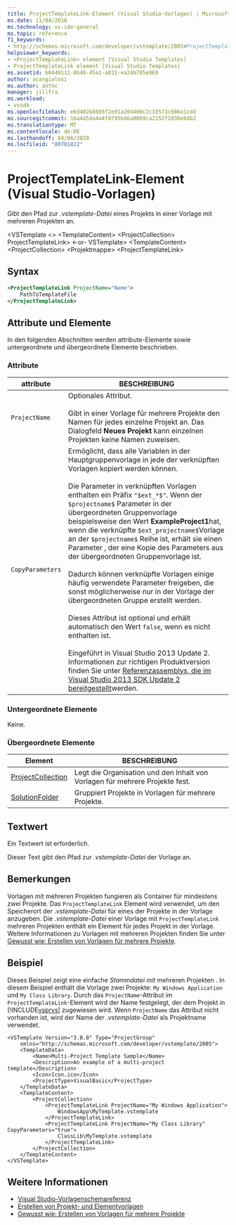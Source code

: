 ```yaml
---
title: ProjectTemplateLink-Element (Visual Studio-Vorlagen) | Microsoft Docs
ms.date: 11/04/2016
ms.technology: vs-ide-general
ms.topic: reference
f1_keywords:
- http://schemas.microsoft.com/developer/vstemplate/2005#ProjectTemplateLink
helpviewer_keywords:
- <ProjectTemplateLink> element [Visual Studio Templates]
- ProjectTemplateLink element [Visual Studio Templates]
ms.assetid: b0449111-8b48-45a1-a031-ea24b765e969
author: acangialosi
ms.author: anthc
manager: jillfra
ms.workload:
- vssdk
ms.openlocfilehash: e6d402b6605f2e01a20d400c2c33573c686a1cdd
ms.sourcegitcommit: 16a4a5da4a4fd795b46a0869ca2152f2d36e6db2
ms.translationtype: MT
ms.contentlocale: de-DE
ms.lasthandoff: 04/06/2020
ms.locfileid: "80701822"
---
```

# <a name="projecttemplatelink-element-visual-studio-templates"></a>ProjectTemplateLink-Element (Visual Studio-Vorlagen)
Gibt den Pfad zur *.vstemplate-Datei* eines Projekts in einer Vorlage mit mehreren Projekten an.

 \<VSTemplate \<> \<TemplateContent> \<ProjectCollection> ProjectTemplateLink> \<-or- VSTemplate> \<TemplateContent> \<ProjectCollection> \<Projektmappe> \<ProjectTemplateLink>

## <a name="syntax"></a>Syntax

```xml
<ProjectTemplateLink ProjectName="Name">
    PathToTemplateFile
</ProjectTemplateLink>
```

## <a name="attributes-and-elements"></a>Attribute und Elemente
 In den folgenden Abschnitten werden attribute-Elemente sowie untergeordnete und übergeordnete Elemente beschrieben.

### <a name="attributes"></a>Attribute

|attribute|BESCHREIBUNG|
|---------------|-----------------|
|`ProjectName`|Optionales Attribut.<br /><br /> Gibt in einer Vorlage für mehrere Projekte den Namen für jedes einzelne Projekt an. Das Dialogfeld **Neues Projekt** kann einzelnen Projekten keine Namen zuweisen.|
|`CopyParameters`|Ermöglicht, dass alle Variablen in der Hauptgruppenvorlage in jede der verknüpften Vorlagen kopiert werden können.<br /><br /> Die Parameter in verknüpften Vorlagen enthalten ein Präfix `"$ext_*$"`. Wenn der `$projectname$` Parameter in der übergeordneten Gruppenvorlage beispielsweise den Wert **ExampleProject1**hat, wenn die verknüpfte `$ext_projectname$`Vorlage an der `$projectname$` Reihe ist, erhält sie einen Parameter , der eine Kopie des Parameters aus der übergeordneten Gruppenvorlage ist.<br /><br /> Dadurch können verknüpfte Vorlagen einige häufig verwendete Parameter freigeben, die sonst möglicherweise nur in der Vorlage der übergeordneten Gruppe erstellt werden.<br /><br /> Dieses Attribut ist optional und erhält automatisch den Wert `false`, wenn es nicht enthalten ist.<br /><br /> Eingeführt in Visual Studio 2013 Update 2. Informationen zur richtigen Produktversion finden Sie unter [Referenzassemblys, die im Visual Studio 2013 SDK Update 2 bereitgestellt](https://msdn.microsoft.com/library/42b65c3e-e42b-4c39-98c8-bea285f25ffb)werden.|

### <a name="child-elements"></a>Untergeordnete Elemente
 Keine.

### <a name="parent-elements"></a>Übergeordnete Elemente

|Element|BESCHREIBUNG|
|-------------|-----------------|
|[ProjectCollection](../extensibility/projectcollection-element-visual-studio-templates.md)|Legt die Organisation und den Inhalt von Vorlagen für mehrere Projekte fest.|
|[SolutionFolder](../extensibility/solutionfolder-element-visual-studio-templates.md)|Gruppiert Projekte in Vorlagen für mehrere Projekte.|

## <a name="text-value"></a>Textwert
 Ein Textwert ist erforderlich.

 Dieser Text gibt den Pfad zur *.vstemplate-Datei* der Vorlage an.

## <a name="remarks"></a>Bemerkungen
 Vorlagen mit mehreren Projekten fungieren als Container für mindestens zwei Projekte. Das `ProjectTemplateLink` Element wird verwendet, um den Speicherort der *.vstemplate-Datei* für eines der Projekte in der Vorlage anzugeben. Die *.vstemplate-Datei* einer Vorlage mit `ProjectTemplateLink` mehreren Projekten enthält ein Element für jedes Projekt in der Vorlage. Weitere Informationen zu Vorlagen mit mehreren Projekten finden Sie unter [Gewusst wie: Erstellen von Vorlagen für mehrere Projekte](../ide/how-to-create-multi-project-templates.md).

## <a name="example"></a>Beispiel
 Dieses Beispiel zeigt eine einfache *Stammdatei mit* mehreren Projekten . In diesem Beispiel enthält die Vorlage zwei Projekte: `My Windows Application` und `My Class Library`. Durch das `ProjectName`-Attribut im `ProjectTemplateLink`-Element wird der Name festgelegt, der dem Projekt in [!INCLUDE[vsprvs](../code-quality/includes/vsprvs_md.md)] zugewiesen wird. Wenn `ProjectName` das Attribut nicht vorhanden ist, wird der Name der *.vstemplate-Datei* als Projektname verwendet.

```
<VSTemplate Version="3.0.0" Type="ProjectGroup"
    xmlns="http://schemas.microsoft.com/developer/vstemplate/2005">
    <TemplateData>
        <Name>Multi-Project Template Sample</Name>
        <Description>An example of a multi-project template</Description>
        <Icon>Icon.ico</Icon>
        <ProjectType>VisualBasic</ProjectType>
    </TemplateData>
    <TemplateContent>
        <ProjectCollection>
            <ProjectTemplateLink ProjectName="My Windows Application">
                WindowsApp\MyTemplate.vstemplate
            </ProjectTemplateLink>
            <ProjectTemplateLink ProjectName="My Class Library" CopyParameters="true">
                ClassLib\MyTemplate.vstemplate
            </ProjectTemplateLink>
        </ProjectCollection>
    </TemplateContent>
</VSTemplate>
```

## <a name="see-also"></a>Weitere Informationen
- [Visual Studio-Vorlagenschemareferenz](../extensibility/visual-studio-template-schema-reference.md)
- [Erstellen von Projekt- und Elementvorlagen](../ide/creating-project-and-item-templates.md)
- [Gewusst wie: Erstellen von Vorlagen für mehrere Projekte](../ide/how-to-create-multi-project-templates.md)
